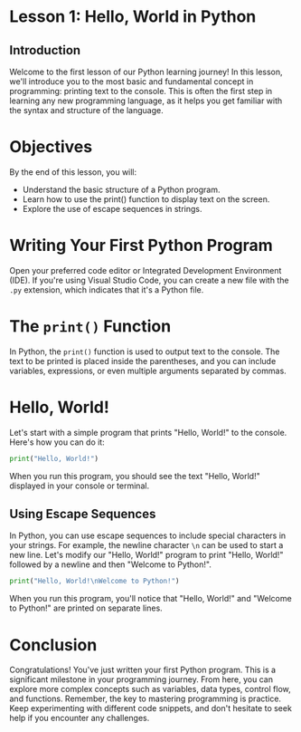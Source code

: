 # Lesson 1: Hello, World in Python

## Introduction
Welcome to the first lesson of our Python learning journey! In this lesson, we'll introduce you to the most basic and fundamental concept in programming: printing text to the console. This is often the first step in learning any new programming language, as it helps you get familiar with the syntax and structure of the language.

# Objectives
By the end of this lesson, you will:

- Understand the basic structure of a Python program.
- Learn how to use the print() function to display text on the screen.
- Explore the use of escape sequences in strings.

# Writing Your First Python Program
Open your preferred code editor or Integrated Development Environment (IDE). If you're using Visual Studio Code, you can create a new file with the `.py` extension, which indicates that it's a Python file.

# The `print()` Function
In Python, the `print()` function is used to output text to the console. The text to be printed is placed inside the parentheses, and you can include variables, expressions, or even multiple arguments separated by commas.

# Hello, World!
Let's start with a simple program that prints "Hello, World!" to the console. Here's how you can do it:
```py
print("Hello, World!")
```
When you run this program, you should see the text "Hello, World!" displayed in your console or terminal.

## Using Escape Sequences
In Python, you can use escape sequences to include special characters in your strings. For example, the newline character `\n` can be used to start a new line. Let's modify our "Hello, World!" program to print "Hello, World!" followed by a newline and then "Welcome to Python!".
```py
print("Hello, World!\nWelcome to Python!")
```
When you run this program, you'll notice that "Hello, World!" and "Welcome to Python!" are printed on separate lines.

# Conclusion
Congratulations! You've just written your first Python program. This is a significant milestone in your programming journey. From here, you can explore more complex concepts such as variables, data types, control flow, and functions. Remember, the key to mastering programming is practice. Keep experimenting with different code snippets, and don't hesitate to seek help if you encounter any challenges.